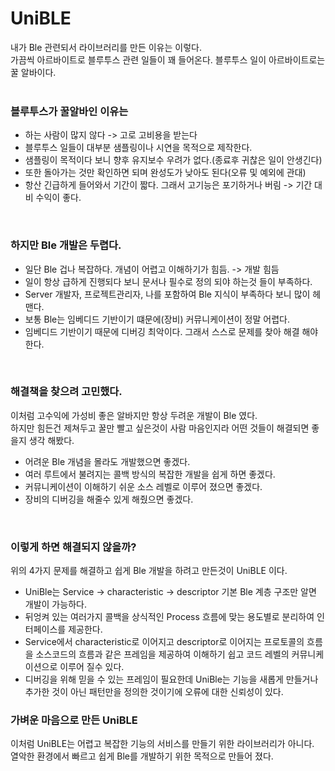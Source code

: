 # UniBLE
내가 Ble 관련되서 라이브러리를 만든 이유는 이렇다. <br>
가끔씩 아르바이트로 블루투스 관련 일들이 꽤 들어온다. 블루투스 일이 아르바이트로는 꿀 알바이다. <br><br>

### 블루투스가 꿀알바인 이유는 
 - 하는 사람이 많지 않다 -> 고로 고비용을 받는다
 - 블루투스 일들이 대부분 샘플링이나 시연을 목적으로 제작한다.
 - 샘플링이 목적이다 보니 향후 유지보수 우려가 없다.(종료후 귀찮은 일이 안생긴다)
 - 또한 돌아가는 것만 확인하면 되며 완성도가 낮아도 된다(오류 및 예외에 관대)
 - 항산 긴급하게 들어와서 기간이 짧다. 그래서 고기능은 포기하거나 버림 -> 기간 대비 수익이 좋다.

<br>

### 하지만 Ble 개발은 두렵다.
 - 일단 Ble 겁나 복잡하다. 개념이 어렵고 이해하기가 힘듬. -> 개발 힘듬
 - 일이 항상 급하게 진행되다 보니 문서나 필수로 정의 되야 하는것 들이 부족하다. 
 - Server 개발자, 프로젝트관리자, 나를 포함하여 Ble 지식이 부족하다 보니 많이 헤맨다.
 - 보통 Ble는 임베디드 기반이기 떄문에(장비) 커뮤니케이션이 정말 어렵다.
 - 임베디드 기반이기 때문에 디버깅 최악이다. 그래서 스스로 문제를 찾아 해결 해야한다.

<br>

### 해결책을 찾으려 고민했다.
이처럼 고수익에 가성비 좋은 알바지만 항상 두려운 개발이 Ble 였다. <br>
하지만 힘든건 제쳐두고 꿀만 빨고 싶은것이 사람 마음인지라 어떤 것들이 해결되면 좋을지 생각 해봤다.
 - 어려운 Ble 개념을 몰라도 개발했으면 좋겠다.
 - 여러 루트에서 불려지는 콜백 방식의 복잡한 개발을 쉽게 하면 좋겠다.
 - 커뮤니케이션이 이해하기 쉬운 소스 레벨로 이루어 졌으면 좋겠다.
 - 장비의 디버깅을 해줄수 있게 해줬으면 좋겠다.

<br>
 
### 이렇게 하면 해결되지 않을까?
위의 4가지 문제를 해결하고 쉽게 Ble 개발을 하려고 만든것이 UniBLE 이다.
 - UniBle는 Service -> characteristic -> descriptor 기본 Ble 계층 구조만 알면 개발이 가능하다.
 - 뒤엉켜 있는 여러가지 콜백을 상식적인 Process 흐름에 맞는 용도별로 분리하여 인터페이스를 제공한다.
 - Service에서 characteristic로 이어지고 descriptor로 이어지는 프로토콜의 흐름을 소스코드의 흐름과 같은
    프레임을 제공하여 이해하기 쉽고 코드 레벨의 커뮤니케이션으로 이루어 질수 있다.
 - 디버깅을 위해 믿을 수 있는 프레임이 필요한데 UniBle는 기능을 새롭게 만들거나 추가한 것이 아닌 
    패턴만을 정의한 것이기에 오류에 대한 신뢰성이 있다. 
    
### 가벼운 마음으로 만든 UniBLE 
이처럼 UniBLE는 어렵고 복잡한 기능의 서비스를 만들기 위한 라이브러리가 아니다. <br>
열악한 환경에서 빠르고 쉽게 Ble를 개발하기 위한 목적으로 만들어 졌다.
